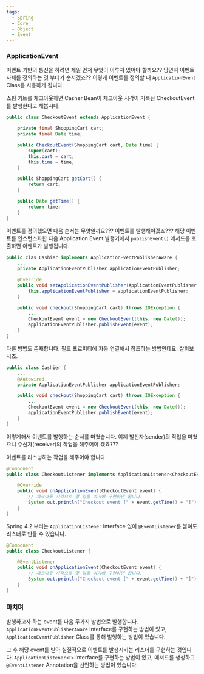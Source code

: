 ```yaml
---
tags:
  - Spring
  - Core
  - Object
  - Event
---
```

### ApplicationEvent
이벤트 기반의 통신을 하려면 제일 먼저 무엇이 이루져 있어야 할까요??
당연히 이벤트 자체를 정의하는 것 부터가 순서겠죠??
이렇게 이벤트를 정의할 때 `ApplicationEvent` Class를 사용하게 됩니다.

쇼핑 카트를 체크아웃하면 Casher Bean이 체크아웃 시각이 기록된 CheckoutEvent를 발행한다고 해봅시다.

```java title:"CheckoutEvent.java"
public class CheckoutEvent extends ApplicationEvent {

	private final ShoppingCart cart;
	private final Date time;

	public CheckoutEvent(ShoppingCart cart, Date time) {
		super(cart);
		this.cart = cart;
		this.time = time;
	}

	public ShoppingCart getCart() {
		return cart;
	}

	public Date getTime() {
		return time;
	}
}
```

이벤트를 정의했으면 다음 순서는 무엇일까요??? 이벤트를 발행해야겠죠???
해당 이벤트를 인스턴스화한 다음 Application Event 발행기에서 `publishEvent()` 메서드를 호출하면 이벤트가 발행됩니다.

```java title:"Cashier.java"
public clas Cashier implements ApplicationEventPublisherAware {
	...
	private ApplicationEventPublisher applicationEventPublisher;

	@Override
	public void setApplicationEventPublisher(ApplicationEventPublisher applicationEventPublisher) {
		this.applicationEventPublisher = applicationEventPublisher;
	}

	public void checkout(ShoppingCart cart) throws IOException {
		...
		CheckoutEvent event = new CheckoutEvent(this, new Date());
		applicationEventPublisher.publishEvent(event);
	}
}
```

다른 방법도 존재합니다.
필드 프로퍼티에 자동 연결해서 참조하는 방법인데요. 살펴보시죠.

```java title:"Cashier"
public class Cashier {
	...
	@Autowired
	private ApplicationEventPublisher applicationEventPublisher;

	public void checkout(ShoppingCart cart) throws IOException {
		...
		CheckoutEvent event = new CheckoutEvent(this, new Date());
		applicationEventPublisher.publishEvent(event);
	}
}
```

이렇게해서 이벤트를 발행하는 순서를 마쳤습니다.
이제 발신자(sender)의 작업을 마쳤으니 수신자(receiver)의 작업을 해주어야 겠죠???

이벤트를 리스닝하는 작업을 해주어야 합니다.

```java title:"CheckoutListener.java"
@Component
public class CheckoutListener implements ApplicationListener<CheckoutEvent> {

	@Override
	public void onApplicationEvent(CheckoutEvent event) {
		// 체크아웃 시각으로 할 일을 여기에 구현하면 됩니다.
		System.out.println("Checkout event [" + event.getTime() + "]");
	}
}
```

Spring 4.2 부터는 `ApplicationListener` Interface 없이 `@EventListener`를 붙여도 리스너로 만들 수 있습니다.

```java title:"CheckoutListener.java"
@Component
public class CheckoutListener {

	@EventListener
	public void onApplicationEvent(CheckoutEvent event) {
		// 체크아웃 시각으로 할 일을 여기에 구현하면 됩니다.
		System.out.println("Checkout event [" + event.getTime() + "]");
	}
}
```

### 마치며
발행하고자 하는 event를 다음 두가지 방법으로 발행합니다.
`ApplicationEventPublisherAware` Interface를 구현하는 방법이 있고, `ApplicationEventPublisher` Class를 통해 발행하는 방법이 있습니다.

그 후 해당 event를 받아 실질적으로 이벤트를 발생시키는 리스너를 구현하는 것입니다.
`ApplicationListener<T>` Interface를 구현하는 방법이 있고, 메서드를 생성하고 `@EventListener` Annotation을 선언하는 방법이 있습니다.
